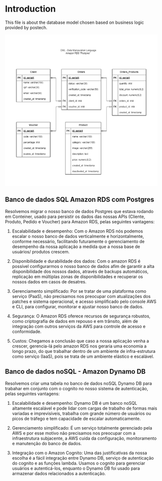 # Introduction
This file is about the database model chosen based on business logic provided by postech.

<img src="./img/hf-db-model.png" width="700px" height="500px">

## Banco de dados SQL Amazon RDS com Postgres

Resolvemos migrar o nosso banco de dados Postgres que estava rodando em Conteiner, usado para persistir os dados das nossas APIs (Cliente, Produto, Pedido e Voucher) para Amazon RDS, pelas seguintes vantagens:

1. Escalabilidade e desempenho: Com o Amazon RDS nós podemos escalar o nosso banco de dados verticalmente e horizontalmente, conforme necessário, facilitando futuramente o gerenciamento de desempenho da nossa aplicação a medida que a nossa base de usuários/ produtos  crescem. 

2. Disponibilidade e durabilidade dos dados: Com o amazon RDS é possível configurarmos o nosso banco de dados afim de garantir a alta disponibilidade dos nossos dados, através de backups automáticos, replicação em múltiplas zonas de disponibilidades e recuperar os nossos dados em casos de desatres.

3. Gerenciamento simplificado: Por se tratar de uma plataforma como serviço (PaaS), não precisamos nos preocupar com atualizações dos patches e sistema operacional, e acesso simplificado pelo console AWS e CLI, para configurar, monitorar e ajustar nosso banco de dados.

4. Segurança: O Amazon RDS oferece recursos de segurança robustos, como criptografia de dados em repouso e em trânsito, além de integração com outros serviços da AWS para controle de acesso e conformidade.

5. Custos: Chegamos a conclusão que caso a nossa aplicação venha a crescer, gerencia-lá pelo amazon RDS nos geraria uma economia a longo prazo, do que trabalhar dentro de um ambiente de infra-estrutura como serviço (IaaS), pois se trata de um ambiente elástico e escalável.


## Banco de dados noSQL - Amazon Dynamo DB

Resolvemos criar uma tabela no banco de dados noSQL Dynamo DB para trabahar em conjunto com o cognito no nosso sistema de autenticação, pelas seguintes vantagens:

1. Escalabilidade e desempenho: Dynamo DB é um banco noSQL altamente escalável e pode lidar com cargas de trabalho de formas mais variadas e imprevisíveis, trabalha com grande número de usuários ou picos de tráfego e tem capacidade de escalar automaticamente.

2. Gerenciamento simplificado: É um serviço totalmente gerenciado pela AWS e por esse motivo não precisamos nos preocupar com a infraestrutura subjacente, a AWS cuida da configuração, monitoramento e manutenção do banco de dados.

3. Integração com o Amazon Cognito: Uma das justificativas da nossa escolha é a fácil integração entre Dynamo DB, serviço de autenticação do cognito e as funções lambda. Usamos o cognito para gerenciar usuários e autenticá-los, enquanto o Dynamo DB foi usado para armazenar dados relacionados a autenticação.


